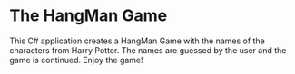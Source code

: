 # The HangMan Game 

This C# application creates a HangMan Game with the names of the characters from Harry Potter.
The names are guessed by the user and the game is continued. 
Enjoy the game!


